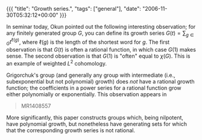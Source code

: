 {{{
  "title": "Growth series.",
  "tags": ["general"],
  "date": "2006-11-30T05:32:12+00:00"
}}}

  In seminar today, Okun pointed out the following interesting observation; for any finitely generated group $G$, you can define its growth series $G(t) = \sum_{g \in G} t^{\ell(g)}$, where $\ell(g)$ is the length of the shortest word for $g$.  The first observation is that $G(t)$ is often a rational function, in which case $G(1)$ makes sense.  The second observation is that $G(1)$ is "often" equal to $\chi(G)$.  This is an example of weighted $L^2$ cohomology.

Grigorchuk's group (and generally any group with intermediate (i.e., subexponential but not polynomial) growth) does *not* have a rational growth function; the coefficients in a power series for a rational function grow either polynomially or exponentially.  This observation appears in

> MR1408557

More significantly, this paper constructs groups which, being nilpotent, have polynomial growth, but nonetheless have generating sets for which that the corresponding growth series is not rational.

